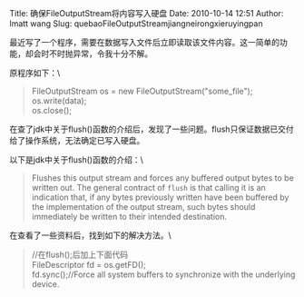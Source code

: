 Title: 确保FileOutputStream将内容写入硬盘
Date: 2010-10-14 12:51
Author: lmatt wang
Slug: quebaoFileOutputStreamjiangneirongxieruyingpan

最近写了一个程序，需要在数据写入文件后立即读取该文件内容。这一简单的功能，却会时不时抛异常，令我十分不解。

原程序如下：\

> FileOutputStream os = new FileOutputStream("some\_file");\
> os.write(data);\
> os.close();
> </p>

在查了jdk中关于flush()函数的介绍后，发现了一些问题。flush只保证数据已交付给了操作系统，无法确定已写入硬盘。

以下是jdk中关于flush()函数的介绍：\

> Flushes this output stream and forces any buffered output bytes to be
> written out. The general contract of `flush` is that calling it is an
> indication that, if any bytes previously written have been buffered by
> the implementation of the output stream, such bytes should immediately
> be written to their intended destination.
> </p>

在查看了一些资料后，找到如下的解决方法。\

> //在flush();后加上下面代码\
> FileDescriptor fd = os.getFD();\
> fd.sync();//Force all system buffers to synchronize with the
> underlying device.
> </p>


